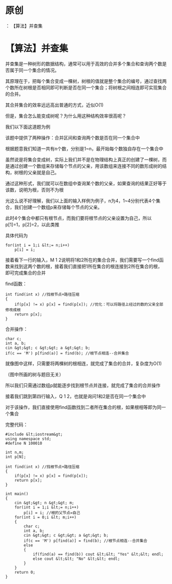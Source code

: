 # 原创
：  【算法】并查集

# 【算法】并查集

并查集是一种树形的数据结构，通常可以用于高效的合并多个集合和查询两个数是否属于同一个集合的情况。

其原理在于，把每个集合变成一棵树，树根的值就是整个集合的编号，通过查找两个数所在树根是否相同即可判断是否在同一个集合；将树根之间相连即可实现集合的合并。

其合并集合的效率远远高出普通的方式，近似O(1)

但是，集合怎么能变成树呢？为什么用这种结构效率很高呢？

我们以下面这道题为例

该题中提供了两种操作：合并区间和查询两个数是否在同一个集合中

根据题意我们知道一共有n个数，分别是1~n，最开始每个数独自存在一个集合中

虽然说是将集合变成树，实际上我们并不是在物理结构上真正的创建了一棵树，而是通过创建一个数组来存储每个节点的父亲，用该数组来连接不同的数形成树的结构，树根的父亲就是自己。

通过这种形式，我们就可以在数组中查询某个数的父亲，如果查询的结果正好等于该数，说明为根，否则不为根

光这么说不好理解，我们以上面的输入样例为例子，n为4，1~4分别代表4个集合，我们创建一个数组p来存储每个节点的父亲。

此时4个集合中都只有根节点，而我们要将根节点的父亲设置为自己，所以p[1]=1，p[2]=2，以此类推

具体代码为

```
for(int i = 1;i &lt;= n;i++)
    p[i] = i;
```

接着看下一行的输入，M 1 2说明将1和2所在的集合合并，我们需要写一个find函数来找到这两个数的根，接着我们直接把1所在集合的根连接到2所在集合的根，即可完成集合的合并

find函数：

```
int find(int x) //找根节点+路径压缩
{
    if(p[x] != x) p[x] = find(p[x]); //优化：可以将路径上经过的数的父亲全部修改成根
    return p[x];
}
```

合并操作：

```
char c;
int a, b;
cin &gt;&gt; c &gt;&gt; a &gt;&gt; b;
if(c == 'M') p[find(a)] = find(b); //根节点相连--合并集合
```

就像图中这样，只需要将两棵树的根相连，就完成了集合的合并，复杂度为O(1)

（图中所画的树与题目无关） 

所以我们只需通过数组p就能逐步找到根节点并连接，就完成了集合的合并操作

接着我们跳到第四行输入，Q 1 2，也就是询问1和2是否在同一个集合中

对于该操作，我们直接使用find函数找到二者所在集合的根，如果根相等即为同一个集合

完整代码：

```
#include &lt;iostream&gt;
using namespace std;
#define N 100010

int n,m;
int p[N];

int find(int x) //找根节点+路径压缩
{
    if(p[x] != x) p[x] = find(p[x]);
    return p[x];
}

int main()
{
    cin &gt;&gt; n &gt;&gt; m;
    for(int i = 1;i &lt;= n;i++)
        p[i] = i; //根的父节点=自己
    for(int i = 0;i &lt; m;i++)
    {
        char c;
        int a, b;
        cin &gt;&gt; c &gt;&gt; a &gt;&gt; b;
        if(c == 'M') p[find(a)] = find(b); //根节点相连--合并集合
        else
        {
            if(find(a) == find(b)) cout &lt;&lt; "Yes" &lt;&lt; endl;
            else cout &lt;&lt; "No" &lt;&lt; endl;
        }
    }
    return 0;
}
```
